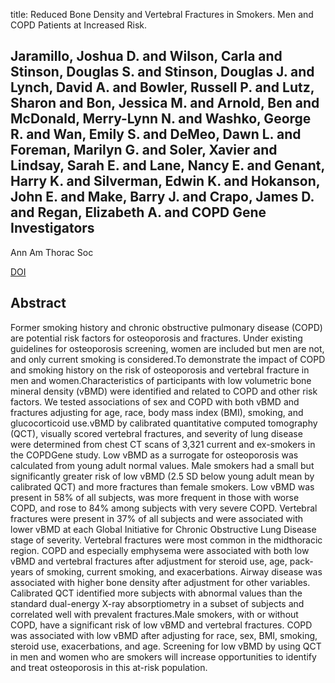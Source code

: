 title: Reduced Bone Density and Vertebral Fractures in Smokers. Men and COPD Patients at Increased Risk.

## Jaramillo, Joshua D. and Wilson, Carla and Stinson, Douglas S. and Stinson, Douglas J. and Lynch, David A. and Bowler, Russell P. and Lutz, Sharon and Bon, Jessica M. and Arnold, Ben and McDonald, Merry-Lynn N. and Washko, George R. and Wan, Emily S. and DeMeo, Dawn L. and Foreman, Marilyn G. and Soler, Xavier and Lindsay, Sarah E. and Lane, Nancy E. and Genant, Harry K. and Silverman, Edwin K. and Hokanson, John E. and Make, Barry J. and Crapo, James D. and Regan, Elizabeth A. and COPD Gene Investigators
Ann Am Thorac Soc

<a href="https://doi.org/10.1513/AnnalsATS.201412-591OC">DOI</a>

## Abstract
Former smoking history and chronic obstructive pulmonary disease (COPD) are potential risk factors for osteoporosis and fractures. Under existing guidelines for osteoporosis screening, women are included but men are not, and only current smoking is considered.To demonstrate the impact of COPD and smoking history on the risk of osteoporosis and vertebral fracture in men and women.Characteristics of participants with low volumetric bone mineral density (vBMD) were identified and related to COPD and other risk factors. We tested associations of sex and COPD with both vBMD and fractures adjusting for age, race, body mass index (BMI), smoking, and glucocorticoid use.vBMD by calibrated quantitative computed tomography (QCT), visually scored vertebral fractures, and severity of lung disease were determined from chest CT scans of 3,321 current and ex-smokers in the COPDGene study. Low vBMD as a surrogate for osteoporosis was calculated from young adult normal values. Male smokers had a small but significantly greater risk of low vBMD (2.5 SD below young adult mean by calibrated QCT) and more fractures than female smokers. Low vBMD was present in 58% of all subjects, was more frequent in those with worse COPD, and rose to 84% among subjects with very severe COPD. Vertebral fractures were present in 37% of all subjects and were associated with lower vBMD at each Global Initiative for Chronic Obstructive Lung Disease stage of severity. Vertebral fractures were most common in the midthoracic region. COPD and especially emphysema were associated with both low vBMD and vertebral fractures after adjustment for steroid use, age, pack-years of smoking, current smoking, and exacerbations. Airway disease was associated with higher bone density after adjustment for other variables. Calibrated QCT identified more subjects with abnormal values than the standard dual-energy X-ray absorptiometry in a subset of subjects and correlated well with prevalent fractures.Male smokers, with or without COPD, have a significant risk of low vBMD and vertebral fractures. COPD was associated with low vBMD after adjusting for race, sex, BMI, smoking, steroid use, exacerbations, and age. Screening for low vBMD by using QCT in men and women who are smokers will increase opportunities to identify and treat osteoporosis in this at-risk population.

